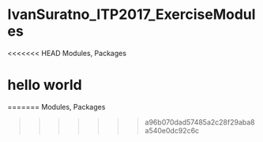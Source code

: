 # IvanSuratno_ITP2017_ExerciseModules
<<<<<<< HEAD
Modules, Packages
# hello world
=======
Modules, Packages
>>>>>>> a96b070dad57485a2c28f29aba8a540e0dc92c6c
